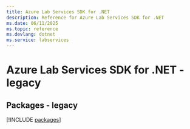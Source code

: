 ```yaml
---
title: Azure Lab Services SDK for .NET
description: Reference for Azure Lab Services SDK for .NET
ms.date: 06/11/2025
ms.topic: reference
ms.devlang: dotnet
ms.service: labservices
---
```

# Azure Lab Services SDK for .NET - legacy
## Packages - legacy
[!INCLUDE [packages](lab-services-index.md)]